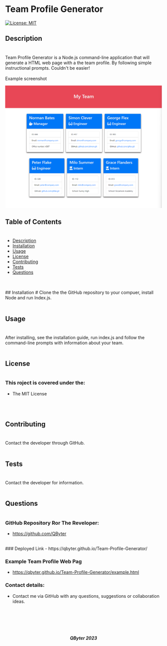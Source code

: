 


# Team Profile Generator
[![License: MIT](https://img.shields.io/badge/License-MIT-yellow.svg)](https://opensource.org/licenses/MIT)
## Description
#
Team Profile Generator is a Node.js command-line application that will generate a HTML web page with a the team profile. By following simple instructional prompts. Couldn't be easier!
<br>
<br>
Example screenshot

![](./assets/ScreenshotMT.png)

## Table of Contents
#

- [Description](#description)
- [Installation](#installation)
- [Usage](#usage)
- [License](#license)
- [Contributing](#contributing)
- [Tests](#tests)
- [Questions](#questions)
<br>
<br>
## Installation
#
Clone the the GitHub repository to your compuer, install Node and run Index.js. 
<br>
<br>

## Usage
#
After installing, see the installation guide, run index.js and follow the command-line prompts with information about your team.
<br>
<br>

## License
#
### This roject is covered under the:
* The MIT License
<br>
<br>

## Contributing
#
Contact the developer through GitHub.
<br>
<br>

## Tests
#
Contact the developer for information.
<br>
<br>

## Questions
#

### GitHub Repository Ror The Reveloper:
- https://github.com/QByter
<br>
### Deployed Link
- https://qbyter.github.io/Team-Profile-Generator/


### Example Team Profile Web Pag
- https://qbyter.github.io/Team-Profile-Generator/example.html

### Contact details:
- Contact me via GitHub with any questions, suggestions or collaboration ideas.
<br>
<br>
<br>
<br>

##### <center>QByter 2023</center>
